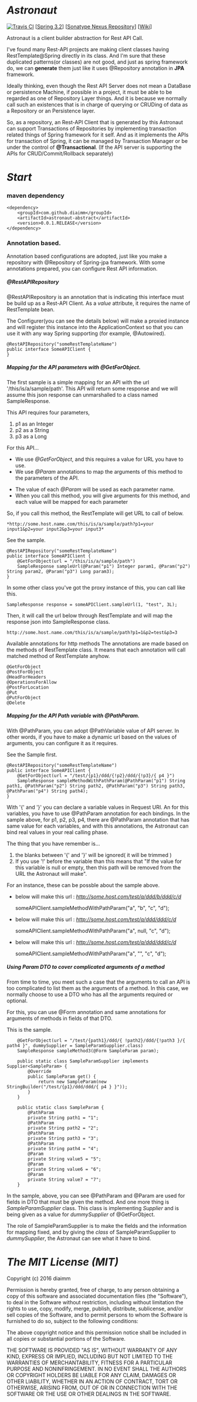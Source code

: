 # *Astronaut*
[![Travis CI](https://travis-ci.org/diaimm/astronaut.svg?branch=master)](https://travis-ci.org/diaimm/astronaut "master")
[[Spring 3.2](https://projects.spring.io/spring-framework/)]
[[Sonatype Nexus Repository](https://oss.sonatype.org/#nexus-search;quick~astronaut)]
[[Wiki](https://github.com/diaimm/astronaut/wiki)]

Astronaut is a client builder abstraction for Rest API Call.

I've found many Rest-API projects are making client classes having RestTemplate@Spring directly in its class.
And I'm sure that these duplicated patterns(or classes) are not good, and just as spring framework do, we can **generate** them just like it uses @Repository annotation in **JPA** framework.

Ideally thinking, even though the Rest API Server does not mean a DataBase or persistence Machine, if possible in a project, it must be able to be regarded as one of Repository Layer things. And it is because we normally call such an existences that is in charge of querying or CRUDing of data as a Repository or an Persistence layer.

So, as a repository, an Rest-API Client that is generated by this Astronaut can support Transactions of Repositories by implementing transaction related things of Spring framework for it self. And as it implements the APIs for transaction of Spring, it can be managed by Transaction Manager or be under the control of **@Transactional**.
(If the API server is supporting the APIs for CRUD/Commit/Rollback separately)


# *Start*
### maven dependency
	<dependency>
		<groupId>com.github.diaimm</groupId>
		<artifactId>astronaut-abstract</artifactId>
		<version>0.0.1.RELEASE</version>
	</dependency>
	
### Annotation based.
Annotation based configurations are adopted, just like you make a repository with @Repository of Spring-jpa framework.
With some annotations prepared, you can configure Rest API information.
	
##### @RestAPIRepository
@RestAPIRepository is an annotation that is indicating this interface must be build up as a Rest-API Client.
As a *value* attribute, it requires the name of RestTemplate bean.

The Configurer(you can see the details below) will make a proxied instance and will register this instance into the ApplicationContext so that you can use it with any way Spring supporting (for example, @Autowired).

	@RestAPIRepository("someRestTemplateName")
	public interface SomeAPIClient {
	}
	
##### Mapping for the API parameters with @GetForObject.
The first sample is a simple mapping for an API with the url '/this/is/a/sample/path'.
This API will return some response and we will assume this json response can unmarshalled to a class named SampleResponse.

This API requires four parameters,
1. p1 as an Integer
2. p2 as a String
3. p3 as a Long

For this API...
* We use *@GetForObject*, and this requires a value for URL you have to use.
* We use *@Param* annotations to map the arguments of this method to the parameters of the API.
- The value of each *@Param* will be used as each parameter name.
- When you call this method, you will give arguments for this method, and each value will be mapped for each parameter

So, if you call this method, the RestTemplate will get URL to call of below.

	*http://some.host.name.com/this/is/a/sample/path?p1=your input1&p2=your input2&p3=your input3* 

See the sample.

	@RestAPIRepository("someRestTemplateName")
	public interface SomeAPIClient {
		@GetForObject(url = "/this/is/a/sample/path")
		SampleResponse sampleUrl(@Param("p1") Integer param1, @Param("p2") String param2, @Param("p3") Long param3);
	}
	
In some other class you've got the proxy instance of this, you can call like this.
	
	SampleResponse response = someAPIClient.sampleUrl(1, "test", 3L);
	
Then, it will call the url below through RestTemplate and will map the response json into SampleResponse class. 
	
	http://some.host.name.com/this/is/a/sample/path?p1=1&p2=test&p3=3
	
Available annotations for http methods 
The annotations are made based on the methods of RestTemplate class. It means that each annotation will call matched method of RestTemplate anyhow. 

	@GetForObject
	@PostForObject
	@HeadForHeaders
	@OperationsForAllow
	@PostForLocation
	@Put
	@PutForObject
	@Delete
	
##### Mapping for the API Path variable with @PathParam. #####
With @PathParam, you can adopt @PathVariable value of API server. In other words, if you have to make a dynamic url based on the values of arguments, you can configure it as it requires.

See the Sample first.

	@RestAPIRepository("someRestTemplateName")
	public interface SomeAPIClient {
		@GetForObject(url = "/test/{p1}/ddd/{!p2}/ddd/{!p3}/{ p4 }")
		SampleResponse sampleMethodWithPathParam(@PathParam("p1") String path1, @PathParam("p2") String path2, @PathParam("p3") String path3, @PathParam("p4") String path4);
	}
	
With '{' and '}' you can declare a variable values in Request URI. An for this variables, you have to use @PathParam annotation for each bindings.
In the sample above, for p1, p2, p3, p4, there are @PathParam annotation that has same value for each variables, and with this annotations, the Astronaut can bind real values in your real calling phase.

The thing that you have remember is...
1. the blanks between '{' and '}' will be ignored( it will be trimmed )
2. If you use '!' before the variable than this means that "If the value for this variable is null or empty, then this path will be removed from the URL the Astronaut will make".


For an instance, these can be possble about the sample above.
- below will make this url : *http://some.host.com/test/a/ddd/b/ddd/c/d*

	someAPIClient.sampleMethodWithPathParam("a", "b", "c", "d");
	
- below will make this url : *http://some.host.com/test/a/ddd/ddd/c/d*

	someAPIClient.sampleMethodWithPathParam("a", null, "c", "d");
	
- below will make this url : *http://some.host.com/test/a/ddd/ddd/c/d*

	someAPIClient.sampleMethodWithPathParam("a", "", "c", "d");	
  
##### Using Param DTO to cover complicated arguments of a method #####
 From time to time, you meet such a case that the arguments to call an API is too complicated to list them as the arguments of a method.
 In this case, we normally choose to use a DTO who has all the arguments required or optional.
 
 For this, you can use @Form annotation and same annotations for arguments of methods in fields of that DTO.
 
 This is the sample.
 
		@GetForObject(url = "/test/{path1}/ddd/{ !path2}/ddd/{!path3 }/{ path4 }", dummySupplier = SampleParamSupplier.class)
		SampleResponse sampleMethod3(@Form SampleParam param);
		
		public static class SampleParamSupplier implements Supplier<SampleParam> {
			@Override
			public SampleParam get() {
				return new SampleParam(new StringBuilder("/test/{p1}/ddd/ddd/{ p4 } }"));
			}
		}
		
		public static class SampleParam {
			@PathParam
			private String path1 = "1";
			@PathParam
			private String path2 = "2";
			@PathParam
			private String path3 = "3";
			@PathParam
			private String path4 = "4";
			@Param
			private String value5 = "5";
			@Param
			private String value6 = "6";
			@Param
			private String value7 = "7";
		}
 
In the sample, above, you can see @PathParam and @Param are used for fields in DTO that must be given the method.
And one more thing is *SampleParamSupplier* class. This class is implementing *Supplier<SampleParam>* and is being given as a value for *dummySupplier* of @GetForObject.

The role of SampleParamSupplier is to make the fields and the information for mapping fixed, and by giving the *class* of SampleParamSupplier to *dummySupplier*, the Astronaut can see what it have to bind.

# *The MIT License (MIT)*
Copyright (c) 2016 diaimm

Permission is hereby granted, free of charge, to any person obtaining a copy of this software and associated documentation files (the "Software"), to deal in the Software without restriction, including without limitation the rights to use, copy, modify, merge, publish, distribute, sublicense, and/or sell copies of the Software, and to permit persons to whom the Software is furnished to do so, subject to the following conditions:

The above copyright notice and this permission notice shall be included in all copies or substantial portions of the Software.

THE SOFTWARE IS PROVIDED "AS IS", WITHOUT WARRANTY OF ANY KIND, EXPRESS OR IMPLIED, INCLUDING BUT NOT LIMITED TO THE WARRANTIES OF MERCHANTABILITY, FITNESS FOR A PARTICULAR PURPOSE AND NONINFRINGEMENT. IN NO EVENT SHALL THE AUTHORS OR COPYRIGHT HOLDERS BE LIABLE FOR ANY CLAIM, DAMAGES OR OTHER LIABILITY, WHETHER IN AN ACTION OF CONTRACT, TORT OR OTHERWISE, ARISING FROM, OUT OF OR IN CONNECTION WITH THE SOFTWARE OR THE USE OR OTHER DEALINGS IN THE SOFTWARE.

